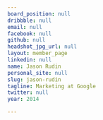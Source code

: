 ```yaml
---
board_position: null
dribbble: null
email: null
facebook: null
github: null
headshot_jpg_url: null
layout: member_page
linkedin: null
name: Jason Rudin
personal_site: null
slug: jason-rudin
tagline: Marketing at Google
twitter: null
year: 2014

---
```

